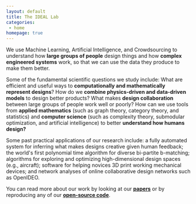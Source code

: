 ```yaml
---
layout: default
title: The IDEAL Lab
categories:
 - home
homepage: true
---
```

We use Machine Learning, Artificial Intelligence, and Crowdsourcing to understand how **large groups of people** design things and how **complex engineered systems** work, so that we can use the data they produce to make them better.

Some of the fundamental scientific questions we study include: What are efficient and useful ways to **computationally and mathematically represent designs**? How do we **combine physics-driven and data-driven models** to design better products? What makes **design collaboration** between large groups of people work well or poorly? How can we use tools from **applied mathematics** (such as graph theory, category theory, and statistics) and **computer science** (such as complexity theory, submodular optimization, and artificial intelligence) to better **understand how humans design?**

Some past practical applications of our research include: a fully automated system for inferring what makes designs creative given human feedback; the world's first polynomial time algorithm for diverse bi-partite b-matching; algorithms for exploring and optimizing high-dimensional design spaces (e.g., aircraft); software for helping novices 3D print working mechanical devices; and network analyses of online collaborative design networks such as OpenIDEO.

You can read more about our work by looking at our [**papers**](/papers/) or by reproducing any of our [**open-source code**](https://www.github.com/IDEALLAB).
